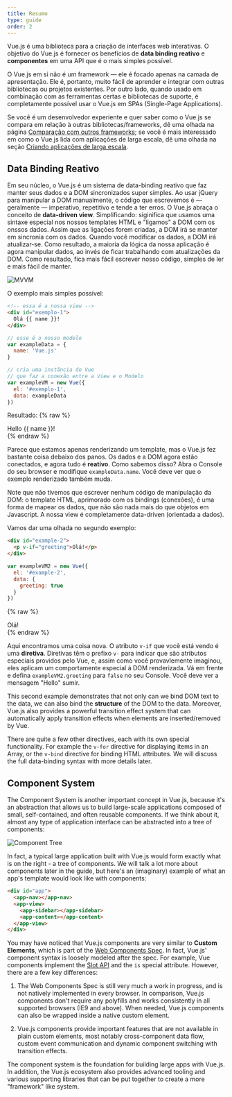 ```yaml
---
title: Resumo
type: guide
order: 2
---
```


Vue.js é uma biblioteca para a criação de interfaces web interativas. O objetivo do Vue.js é fornecer os benefícios de **data binding reativo** e **componentes** em uma API que é o mais simples possível.

O Vue.js em si não é um framework — ele é focado apenas na camada de apresentação. Ele é, portanto, muito fácil de aprender e integrar com outras bibliotecas ou projetos existentes. Por outro lado, quando usado em combinação com as ferramentas certas e bibliotecas de suporte, é completamente possível usar o Vue.js em SPAs (Single-Page Applications).

Se você é um desenvolvedor experiente e quer saber como o Vue.js se compara em relação à outras bibliotecas/frameworks, dê uma olhada na página [Comparação com outros frameworks](comparison.html); se você é mais interessado em como o Vue.js lida com aplicações de larga escala, dê uma olhada na seção [Criando aplicações de larga escala](application.html).

## Data Binding Reativo

Em seu núcleo, o Vue.js é um sistema de data-binding reativo que faz manter seus dados e a DOM sincronizados super simples. Ao usar jQuery para manipular a DOM manualmente, o código que escrevemos é — geralmente — imperativo, repetitivo e tende a ter erros. O Vue.js abraça o conceito de **data-driven view**. Simplificando: siginifica que usamos uma sintaxe especial nos nossos templates HTML e "ligamos" a DOM com os onssos dados. Assim que as ligações forem criadas, a DOM irá se manter em sincronia com os dados. Quando você modificar os dados, a DOM irá atualizar-se. Como resultado, a maioria da lógica da nossa aplicação é agora manipular dados, ao invés de ficar trabalhando com atualizações da DOM. Como resultado, fica mais fácil escrever nosso código, simples de ler e mais fácil de manter.


![MVVM](/images/mvvm.png)

O exemplo mais simples possível:

``` html
<!-- essa é a nossa view -->
<div id="exemplo-1">
  Olá {{ name }}!
</div>
```

``` js
// esse é o nosso modelo
var exampleData = {
  name: 'Vue.js'
}

// cria uma instância do Vue
// que faz a conexão entre a View e o Modelo
var exampleVM = new Vue({
  el: '#exemplo-1',
  data: exampleData
})
```

Resultado:
{% raw %}
<div id="exemplo-1" class="demo">Hello {{ name }}!</div>
<script>
var exampleData = {
  name: 'Vue.js'
}
var exampleVM = new Vue({
  el: '#exemplo-1',
  data: exampleData
})
</script>
{% endraw %}


Parece que estamos apenas renderizando um template, mas o Vue.js fez bastante coisa debaixo dos panos. Os dados e a DOM agora estão conectados, e agora tudo é **reativo**. Como sabemos disso? Abra o Console do seu browser e modifique `exampleData.name`. Você deve ver que o exemplo renderizado também muda.

Note que não tivemos que escrever nenhum código de manipulação da DOM: o template HTML, aprimorado com os bindings (conexões), é uma forma de mapear os dados, que não são nada mais do que objetos em Javascript. A nossa view é completamente data-driven (orientada a dados). <!-- essa parte ficou bizarra -->

Vamos dar uma olhada no segundo exemplo:

``` html
<div id="example-2">
  <p v-if="greeting">Olá!</p>
</div>
```

``` js
var exampleVM2 = new Vue({
  el: '#example-2',
  data: {
    greeting: true
  }
})
```

{% raw %}
<div id="example-2" class="demo">
  <span v-if="greeting">Olá!</span>
</div>
<script>
var exampleVM2 = new Vue({
  el: '#example-2',
  data: {
    greeting: true
  }
})
</script>
{% endraw %}

Aqui encontramos uma coisa nova. O atributo `v-if` que você está vendo é uma **diretiva**. Diretivas têm o prefixo `v-` para indicar que são atributos especiais providos pelo Vue, e, assim como você provavlemente imaginou, eles aplicam um comportamente especial à DOM renderizada. Vá em frente e defina `exampleVM2.greeting` para `false` no seu Console. Você deve ver a mensagem "Hello" sumir.

This second example demonstrates that not only can we bind DOM text to the data, we can also bind the **structure** of the DOM to the data. Moreover, Vue.js also provides a powerful transition effect system that can automatically apply transition effects when elements are inserted/removed by Vue.

There are quite a few other directives, each with its own special functionality. For example the `v-for` directive for displaying items in an Array, or the `v-bind` directive for binding HTML attributes. We will discuss the full data-binding syntax with more details later.

## Component System

The Component System is another important concept in Vue.js, because it's an abstraction that allows us to build large-scale applications composed of small, self-contained, and often reusable components. If we think about it, almost any type of application interface can be abstracted into a tree of components:

![Component Tree](/images/components.png)

In fact, a typical large application built with Vue.js would form exactly what is on the right - a tree of components. We will talk a lot more about components later in the guide, but here's an (imaginary) example of what an app's template would look like with components:

``` html
<div id="app">
  <app-nav></app-nav>
  <app-view>
    <app-sidebar></app-sidebar>
    <app-content></app-content>
  </app-view>
</div>
```

You may have noticed that Vue.js components are very similar to **Custom Elements**, which is part of the [Web Components Spec](http://www.w3.org/wiki/WebComponents/). In fact, Vue.js' component syntax is loosely modeled after the spec. For example, Vue components implement the [Slot API](https://github.com/w3c/webcomponents/blob/gh-pages/proposals/Slots-Proposal.md) and the `is` special attribute. However, there are a few key differences:

1. The Web Components Spec is still very much a work in progress, and is not natively implemented in every browser. In comparison, Vue.js components don't require any polyfills and works consistently in all supported browsers (IE9 and above). When needed, Vue.js components can also be wrapped inside a native custom element.

2. Vue.js components provide important features that are not available in plain custom elements, most notably cross-component data flow, custom event communication and dynamic component switching with transition effects.

The component system is the foundation for building large apps with Vue.js. In addition, the Vue.js ecosystem also provides advanced tooling and various supporting libraries that can be put together to create a more "framework" like system.
